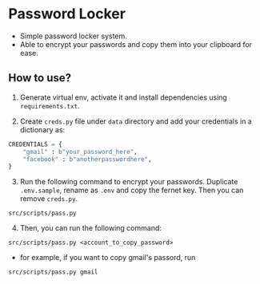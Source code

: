 # Password Locker

- Simple password locker system.
- Able to encrypt your passwords and copy them into your clipboard for ease.

## How to use?
1. Generate virtual env, activate it and install dependencies using `requirements.txt`.

2. Create `creds.py` file under `data` directory and add your credentials in a dictionary as:

```python
CREDENTIALS = {
    "gmail" : b"your_password_here",
    "facebook" : b"anotherpasswordhere",
}
```

3. Run the following command to encrypt your passwords. Duplicate `.env.sample`, rename as `.env` and copy the fernet key.
Then you can remove `creds.py`.

```
src/scripts/pass.py 
```

4. Then, you can run the following command:

```
src/scripts/pass.py <account_to_copy_password>
```

- for example, if you want to copy gmail's passord, run

```
src/scripts/pass.py gmail
```
